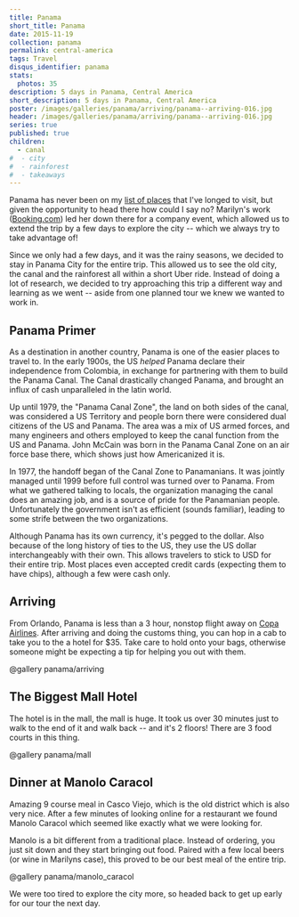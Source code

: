 ```yaml
---
title: Panama
short_title: Panama
date: 2015-11-19
collection: panama
permalink: central-america
tags: Travel
disqus_identifier: panama
stats:
  photos: 35
description: 5 days in Panama, Central America
short_description: 5 days in Panama, Central America
poster: /images/galleries/panama/arriving/panama--arriving-016.jpg
header: /images/galleries/panama/arriving/panama--arriving-016.jpg
series: true
published: true
children:
  - canal
#  - city
#  - rainforest
#  - takeaways
---
```


Panama has never been on my [list of places](/about/goals#travel) that I've longed to visit, but given the opportunity to head there how could I say no? Marilyn's work ([Booking.com](http://booking.com)) led her down there for a company event, which allowed us to extend the trip by a few days to explore the city -- which we always try to take advantage of!

Since we only had a few days, and it was the rainy seasons, we decided to stay in Panama City for the entire trip. This allowed us to see the old city, the canal and the rainforest all within a short Uber ride. Instead of doing a lot of research, we decided to try approaching this trip a different way and learning as we went -- aside from one planned tour we knew we wanted to work in.

## Panama Primer

As a destination in another country, Panama is one of the easier places to travel to. In the early 1900s, the US _helped_ Panama declare their independence from Colombia, in exchange for partnering with them to build the Panama Canal. The Canal drastically changed Panama, and brought an influx of cash unparalleled in the latin world.

Up until 1979, the "Panama Canal Zone", the land on both sides of the canal, was considered a US Territory and people born there were considered dual citizens of the US and Panama. The area was a mix of US armed forces, and many engineers and others employed to keep the canal function from the US and Panama. John McCain was born in the Panama Canal Zone on an air force base there, which shows just how Americanized it is.

In 1977, the handoff began of the Canal Zone to Panamanians. It was jointly managed until 1999 before full control was turned over to Panama. From what we gathered talking to locals, the organization managing the canal does an amazing job, and is a source of pride for the Panamanian people. Unfortunately the government isn't as efficient (sounds familiar), leading to some strife between the two organizations.

Although Panama has its own currency, it's pegged to the dollar. Also because of the long history of ties to the US, they use the US dollar interchangeably with their own. This allows travelers to stick to USD for their entire trip. Most places even accepted credit cards (expecting them to have chips), although a few were cash only.

## Arriving

From Orlando, Panama is less than a 3 hour, nonstop flight away on [Copa Airlines](http://www.copaair.com/). After arriving and doing the customs thing, you can hop in a cab to take you to the a hotel for $35. Take care to hold onto your bags, otherwise someone might be expecting a tip for helping you out with them.

@gallery panama/arriving

## The Biggest Mall Hotel

The hotel is in the mall, the mall is huge. It took us over 30 minutes just to walk to the end of it and walk back -- and it's 2 floors! There are 3 food courts in this thing.

@gallery panama/mall

## Dinner at Manolo Caracol

Amazing 9 course meal in Casco Viejo, which is the old district which is also very nice. After a few minutes of looking online for a restaurant we found Manolo Caracol which seemed like exactly what we were looking for.

Manolo is a bit different from a traditional place. Instead of ordering, you just sit down and they start bringing out food. Paired with a few local beers (or wine in Marilyns case), this proved to be our best meal of the entire trip.

@gallery panama/manolo_caracol

We were too tired to explore the city more, so headed back to get up early for our tour the next day.
